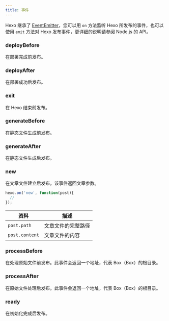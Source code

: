 ```yaml
---
title: 事件
---
```

Hexo 继承了 [EventEmitter]，您可以用 `on` 方法监听 Hexo 所发布的事件，也可以使用 `emit` 方法对 Hexo 发布事件，更详细的说明请参阅 Node.js 的 API。

### deployBefore

在部署完成前发布。

### deployAfter

在部署成功后发布。

### exit

在 Hexo 结束前发布。

### generateBefore

在静态文件生成前发布。

### generateAfter

在静态文件生成后发布。

### new

在文章文件建立后发布。该事件返回文章参数。

``` js
hexo.on('new', function(post){
  // 
});
```

资料 | 描述
--- | ---
`post.path` | 文章文件的完整路径
`post.content` | 文章文件的内容

### processBefore

在处理原始文件前发布。此事件会返回一个地址，代表 Box（Box）的根目录。

### processAfter

在原始文件处理后发布。此事件会返回一个地址，代表 Box（Box）的根目录。

### ready

在初始化完成后发布。

[EventEmitter]: http://nodejs.org/api/events.html